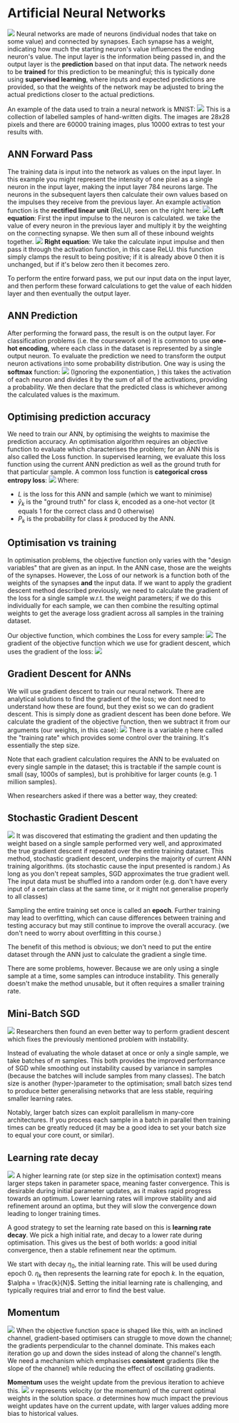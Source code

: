 # Artificial Neural Networks
![](Pasted%20image%2020240505192053.png)
Neural networks are made of neurons (individual nodes that take on some value) and connected by synapses. Each synapse has a weight, indicating how much the starting neuron's value influences the ending neuron's value.
The input layer is the information being passed in, and the output layer is the **prediction** based on that input data. The network needs to be **trained** for this prediction to be meaningful; this is typically done using **supervised learning**, where inputs and expected predictions are provided, so that the weights of the network may be adjusted to bring the actual predictions closer to the actual predictions.

An example of the data used to train a neural network is MNIST:
![](Pasted%20image%2020240505192407.png)
This is a collection of labelled samples of hand-written digits. The images are 28x28 pixels and there are 60000 training images, plus 10000 extras to test your results with.

## ANN Forward Pass
The training data is input into the network as values on the input layer. In this example you might represent the intensity of one pixel as a single neuron in the input layer, making the input layer 784 neurons large.
The neurons in the subsequent layers then calculate their own values based on the impulses they receive from the previous layer. An example activation function is the **rectified linear unit** (ReLU), seen on the right here:
![](Pasted%20image%2020240505200520.png)
**Left equation**: First the input impulse to the neuron is calculated. we take the value of every neuron in the previous layer and multiply it by the weighting on the connecting synapse. We then sum all of these inbound weights together.
![](Pasted%20image%2020240505201130.png)
**Right equation**: We take the calculate input impulse and then pass it through the activation function, in this case ReLU. this function simply clamps the result to being positive; if it is already above 0 then it is unchanged, but if it's below zero then it becomes zero.

To perform the entire forward pass, we put our input data on the input layer, and then perform these forward calculations to get the value of each hidden layer and then eventually the output layer.

## ANN Prediction
After performing the forward pass, the result is on the output layer. For classification problems (i.e. the coursework one) it is common to use **one-hot encoding**, where each class in the dataset is represented by a single output neuron.
To evaluate the prediction we need to transform the output neuron activations into some probability distribution. One way is using the **softmax** function:
![](Pasted%20image%2020240505201814.png)
(Ignoring the exponentiation, ) this takes the activation of each neuron and divides it by the sum of all of the activations, providing a probability. We then declare that the predicted class is whichever among the calculated values is the maximum.

## Optimising prediction accuracy
We need to train our ANN, by optimising the weights to maximise the prediction accuracy.
An optimisation algorithm requires an objective function to evaluate which characterises the problem; for an ANN this is also called the Loss function. In supervised learning, we evaluate this loss function using the current ANN prediction as well as the ground truth for that particular sample.
A common loss function is **categorical cross entropy loss**:
![](Pasted%20image%2020240505202231.png)
Where:
- $L$ is the loss for this ANN and sample (which we want to minimise)
- $\hat{y}_k$ is the "ground truth" for class $k$, encoded as a one-hot vector (it equals 1 for the correct class and 0 otherwise)
- $P_k$ is the probability for class $k$ produced by the ANN.

## Optimisation vs training
In optimisation problems, the objective function only varies with the "design variables" that are given as an input. In the ANN case, those are the weights of the synapses.
However, the Loss of our network is a function both of the weights of the synapses **and** the input data. 
If we want to apply the gradient descent method described previously, we need to calculate the gradient of the loss for a single sample w.r.t. the weight parameters; if we do this individually for each sample, we can then combine the resulting optimal weights to get the average loss gradient across all samples in the training dataset.

Our objective function, which combines the Loss for every sample:
![](Pasted%20image%2020240505204748.png)
The gradient of the objective function which we use for gradient descent, which uses the gradient of the loss:
![](Pasted%20image%2020240505205711.png)
## Gradient Descent for ANNs
We will use gradient descent to train our neural network.
There are analytical solutions to find the gradient of the loss; we dont need to understand how these are found, but they exist so we can do gradient descent.
This is simply done as gradient descent has been done before. We calculate the gradient of the objective function, then we subtract it from our arguments (our weights, in this case):
![](Pasted%20image%2020240505210413.png)
There is a variable $\eta$ here called the "training rate" which provides some control over the training. It's essentially the step size.

Note that each gradient calculation requires the ANN to be evaluated on every single sample in the dataset; this is tractable if the sample count is small (say, 1000s of samples), but is prohibitive for larger counts (e.g. 1 million samples).

When researchers asked if there was a better way, they created:
## Stochastic Gradient Descent
![](Pasted%20image%2020240505210752.png)
It was discovered that estimating the gradient and then updating the weight based on a single sample performed very well, and approximated the true gradient descent if repeated over the entire training dataset.
This method, stochastic gradient descent, underpins the majority of current ANN training algorithms. (its stochastic cause the input presented is random.)
As long as you don't repeat samples, SGD approximates the true gradient well. The input data must be shuffled into a random order (e.g. don't have every input of a certain class at the same time, or it might not generalise properly to all classes)

Sampling the entire training set once is called an **epoch**. Further training may lead to overfitting, which can cause differences between training and testing accuracy but may still continue to improve the overall accuracy. (we don't need to worry about overfitting in this course.)

The benefit of this method is obvious; we don't need to put the entire dataset through the ANN just to calculate the gradient a single time.

There are some problems, however. Because we are only using a single sample at a time, some samples can introduce instability. This generally doesn't make the method unusable, but it often requires a smaller training rate. 
## Mini-Batch SGD
![](Pasted%20image%2020240505211706.png)
Researchers then found an even better way to perform gradient descent which fixes the previously mentioned problem with instability.

Instead of evaluating the whole dataset at once or only a single sample, we take batches of $m$ samples. This both provides the improved performance of SGD while smoothing out instability caused by variance in samples (because the batches will include samples from many classes).
The batch size is another (hyper-)parameter to the optimisation; small batch sizes tend to produce better generalising networks that are less stable, requiring smaller learning rates.

Notably, larger batch sizes can exploit parallelism in many-core architectures. If you process each sample in a batch in parallel then training times can be greatly reduced (it may be a good idea to set your batch size to equal your core count, or similar).

## Learning rate decay
![](Pasted%20image%2020240505214147.png)
A higher learning rate (or step size in the optimisation context) means larger steps taken in parameter space, meaning faster convergence. This is desirable during initial parameter updates, as it makes rapid progress towards an optimum.
Lower learning rates will improve stability and aid refinement around an optima, but they will slow the convergence down leading to longer training times.

A good strategy to set the learning rate based on this is **learning rate decay**. We pick a high initial rate, and decay to a lower rate during optimisation. This gives us the best of both worlds: a good initial convergence, then a stable refinement near the optimum.

We start with decay $\eta_0$, the initial learning rate. This will be used during epoch 0. $\eta_k$ then represents the learning rate for epoch $k$. In the equation, $\alpha = \frac{k}{N}$.
Setting the initial learning rate is challenging, and typically requires trial and error to find the best value.
## Momentum
![](Pasted%20image%2020240505220106.png)
When the objective function space is shaped like this, with an inclined channel, gradient-based optimisers can struggle to move down the channel; the gradients perpendicular to the channel dominate. This makes each iteration go up and down the sides instead of along the channel's length. We need a mechanism which emphasises **consistent** gradients (like the slope of the channel) while reducing the effect of oscillating gradients.

**Momentum** uses the weight update from the previous iteration to achieve this.
![](Pasted%20image%2020240505220440.png)
$v$ represents velocity (or the momentum) of the current optimal weights in the solution space.
$\alpha$ determines how much impact the previous weight updates have on the current update, with larger values adding more bias to historical values.
